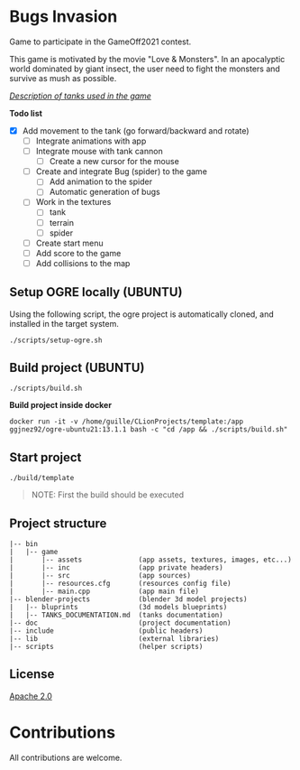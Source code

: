 # Bugs Invasion

Game to participate in the GameOff2021 contest.

This game is motivated by the movie "Love & Monsters". In an apocalyptic world dominated by giant insect, the user need to fight the monsters and survive as mush as possible.

[*Description of tanks used in the game*](./blender-projects/TANKS_DOCUMENTATION.md)

**Todo list**
- [x] Add movement to the tank (go forward/backward and rotate)
  - [ ] Integrate animations with app
  - [ ] Integrate mouse with tank cannon
    - [ ] Create a new cursor for the mouse
  - [ ] Create and integrate Bug (spider) to the game
    - [ ] Add animation to the spider
    - [ ] Automatic generation of bugs
  - [ ] Work in the textures
    - [ ] tank
    - [ ] terrain
    - [ ] spider
  - [ ] Create start menu
  - [ ] Add score to the game
  - [ ] Add collisions to the map

## Setup OGRE locally (UBUNTU)

Using the following script, the ogre project is automatically cloned, and installed in the target system.

```
./scripts/setup-ogre.sh
```

## Build project (UBUNTU)

```
./scripts/build.sh
```

**Build project inside docker**

```
docker run -it -v /home/guille/CLionProjects/template:/app ggjnez92/ogre-ubuntu21:13.1.1 bash -c "cd /app && ./scripts/build.sh"
```

## Start project

```
./build/template
```

> NOTE: First the build should be executed

## Project structure

```
|-- bin
|   |-- game
|       |-- assets              (app assets, textures, images, etc...)
|       |-- inc                 (app private headers)
|       |-- src                 (app sources)
|       |-- resources.cfg       (resources config file)
|       |-- main.cpp            (app main file)
|-- blender-projects            (blender 3d model projects)
|   |-- bluprints               (3d models blueprints)
|   |-- TANKS_DOCUMENTATION.md  (tanks documentation)
|-- doc                         (project documentation)
|-- include                     (public headers)
|-- lib                         (external libraries)
|-- scripts                     (helper scripts)
```

## License

[Apache 2.0](./LICENSE.md)

# Contributions

All contributions are welcome.
